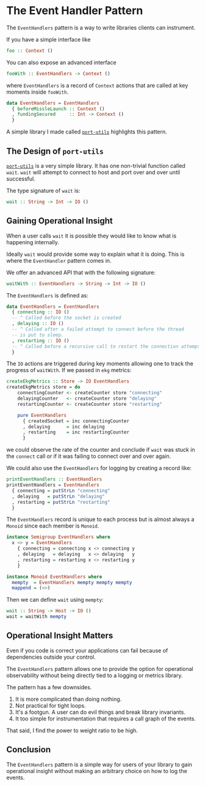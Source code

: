 # The Event Handler Pattern

The `EventHandlers` pattern is a way to write libraries clients can instrument.

If you have a simple interface like

```haskell
foo :: Context ()
```

You can also expose an advanced interface

```haskell
fooWith :: EventHandlers -> Context ()
```

where `EventHandlers` is a record of `Context` actions that are called at key moments inside `fooWith`.

```haskell
data EventHandlers = EventHandlers
  { beforeMissleLaunch :: Context ()
  , fundingSecured     :: Int -> Context ()
  }
```

A simple library I made called [`port-utils`](http://hackage.haskell.org/package/port-utils) highlights this pattern.

## The Design of `port-utils`

[`port-utils`](http://hackage.haskell.org/package/port-utils) is a very simple library. It has one non-trivial function called `wait`. `wait` will attempt to connect to host and port over and over until successful.

The type signature of `wait` is:

```haskell
wait :: String -> Int -> IO ()
```

## Gaining Operational Insight

When a user calls `wait` it is possible they would like to know what is happening internally.

Ideally `wait` would provide some way to explain what it is doing. This is where the `EventHandler` pattern comes in.

We offer an advanced API that with the following signature:

```haskell
waitWith :: EventHandlers -> String -> Int -> IO ()
```

The `EventHandlers` is defined as:

```haskell
data EventHandlers = EventHandlers
  { connecting :: IO ()
  -- ^ Called before the socket is created
  , delaying :: IO ()
  -- ^ Called after a failed attempt to connect before the thread
  -- is put to sleep.
  , restarting :: IO ()
  -- ^ Called before a recursive call to restart the connection attempt
  }
```

The `IO` actions are triggered during key moments allowing one to track the progress of `waitWith`. If we passed in `ekg` metrics:

```haskell
createEkgMetrics :: Store -> IO EventHandlers
createEkgMetrics store = do
    connectingCounter <- createCounter store "connecting"
    delayingCounter   <- createCounter store "delaying"
    restartingCounter <- createCounter store "restarting"

    pure EventHandlers
      { createdSocket = inc connectingCounter
      , delaying      = inc delaying
      , restarting    = inc restartingCounter
      }
```

we could observe the rate of the counter and conclude if `wait` was stuck in the `connect` call or if it was failing to connect over and over again.

We could also use the `EventHandlers` for logging by creating a record like:

```haskell
printEventHandlers :: EventHandlers
printEventHandlers = EventHandlers
  { connecting = putStrLn "connecting"
  , delaying   = putStrLn "delaying"
  , restarting = putStrLn "restarting"
  }
```

The `EventHandlers` record is unique to each process but is almost always a `Monoid` since each member is `Monoid`.

```haskell
instance Semigroup EventHandlers where
  x <> y = EventHandlers
    { connecting = connecting x <> connecting y
    , delaying   = delaying   x <> delaying   y
    , restarting = restarting x <> restarting y
    }

instance Monoid EventHandlers where
  mempty  = EventHandlers mempty mempty mempty
  mappend = (<>)
```

Then we can define `wait` using `mempty`:

```haskell
wait :: String -> Host -> IO ()
wait = waitWith mempty
```

## Operational Insight Matters

Even if you code is correct your applications can fail because of dependencies outside your control.

The `EventHandlers` pattern allows one to provide the option for operational observability without being directly tied to a logging or metrics library.

The pattern has a few downsides.

1. It is more complicated than doing nothing.
1. Not practical for tight loops.
1. It's a footgun. A user can do evil things and break library invariants.
1. It too simple for instrumentation that requires a call graph of the events.

That said, I find the power to weight ratio to be high.

## Conclusion

The `EventHandlers` pattern is a simple way for users of your library to gain operational insight without making an arbitrary choice on how to log the events.
